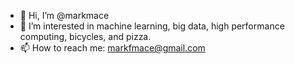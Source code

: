 - 👋 Hi, I’m @markmace
- 👀 I’m interested in machine learning, big data, high performance computing, bicycles, and pizza.
- 📫 How to reach me: markfmace@gmail.com

<!---
markmace/markmace is a ✨ special ✨ repository because its `README.md` (this file) appears on your GitHub profile.
You can click the Preview link to take a look at your changes.
--->
